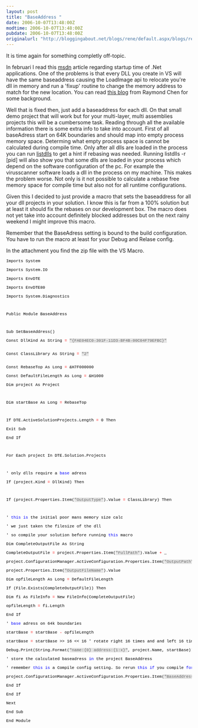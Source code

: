 ```yaml
---
layout: post
title: "BaseAddress "
date: 2006-10-07T13:48:00Z
modtime: 2006-10-07T13:48:00Z
pubdate: 2006-10-07T13:48:00Z
originalurl: "http://bloggingabout.net/blogs/rene/default.aspx/blogs/rene/archive/2006/10/07/BaseAddress-.aspx"
---
```



<p>It is time again for something completly off-topic.</p><p>In februari I read this <a href="http://msdn.microsoft.com/msdnmag/issues/06/02/CLRInsideOut/default.aspx" target="_blank" title="msdn">msdn</a> article regarding startup time of .Net applications. One of the problems is that every DLL you create in VS will have the same baseaddress causing the LoadImage api to relocate you're dll in memory and run a 'fixup' routine to change the memory address to match for the new location. You can read <a href="http://blogs.msdn.com/oldnewthing/archive/2004/12/17/323556.aspx" title="this blog">this blog</a> from Raymond Chen for some background.</p><p>Well that is fixed then, just add a baseaddress for each dll. On that small demo project that will work but for your multi-layer, multi assemblies projects this will be a cumbersome task. Reading through all the available information there is some extra info to take into account. First of all baseAdress start on 64K boundaries and should map into empty process memory space. Determing what empty process space is cannot be calculated during compile time. Only after all dlls are loaded in the process you can run <a href="http://www.sysinternals.com/Utilities/ListDlls.html">listdlls</a> to get a hint if rebasing was needed. Running listdlls -r [pid] will also show you that some dlls are loaded in your process which depend on the software configuration of the pc. For example the virusscanner software loads a dll in the process on my machine. This makes the problem worse. Not only is it not possible to calculate a rebase free memory space for compile time but also not for all runtime configurations.</p><p>Given this I decided to just provide a macro that sets the baseaddress for all your dll projects in your solution. I know this is far from a 100% solution but at least it should fix the rebases on our development box. The macro does not yet take into account definitely blocked addresses but on the next rainy weekend I might improve this macro.</p><p>Remember that the BaseAdress setting is bound to the build configuration. You have to run the macro at least for your Debug and Relase config.</p><p>In the attachment you find the zip file with the VS Macro.</p><div style="MARGIN-RIGHT: 0px" dir="ltr"><p style="MARGIN-RIGHT: 0px" dir="ltr"></p><pre xml:space="preserve">
<span style="FONT-WEIGHT: normal; FONT-SIZE: 11px; COLOR: black; FONT-FAMILY: Courier New; BACKGROUND-COLOR: transparent">Imports System<br />
Imports System.IO<br />
Imports EnvDTE<br />
Imports EnvDTE80<br />
Imports System.Diagnostics<br />
<br />
Public Module BaseAddress<br />
<br />
Sub SetBaseAddress()<br />
Const DllKind As String <span style="FONT-WEIGHT: normal; FONT-SIZE: 11px; COLOR: red; FONT-FAMILY: Courier New; BACKGROUND-COLOR: transparent">=</span> <span style="FONT-WEIGHT: normal; FONT-SIZE: 11px; COLOR: #666666; FONT-FAMILY: Courier New; BACKGROUND-COLOR: #e4e4e4">"{FAE04EC0-301F-11D3-BF4B-00C04F79EFBC}"</span>
              <br />
Const ClassLibrary As String <span style="FONT-WEIGHT: normal; FONT-SIZE: 11px; COLOR: red; FONT-FAMILY: Courier New; BACKGROUND-COLOR: transparent">=</span> <span style="FONT-WEIGHT: normal; FONT-SIZE: 11px; COLOR: #666666; FONT-FAMILY: Courier New; BACKGROUND-COLOR: #e4e4e4">"2"</span>
              <br />
Const RebaseTop As Long <span style="FONT-WEIGHT: normal; FONT-SIZE: 11px; COLOR: red; FONT-FAMILY: Courier New; BACKGROUND-COLOR: transparent">=</span> &amp;H7F000000<br />
Const DefaultFileLength As Long <span style="FONT-WEIGHT: normal; FONT-SIZE: 11px; COLOR: red; FONT-FAMILY: Courier New; BACKGROUND-COLOR: transparent">=</span> &amp;H1000<br />
Dim project As Project<br />
<br />
Dim startBase As Long <span style="FONT-WEIGHT: normal; FONT-SIZE: 11px; COLOR: red; FONT-FAMILY: Courier New; BACKGROUND-COLOR: transparent">=</span> RebaseTop<br />
<br />
If DTE.ActiveSolutionProjects.Length <span style="FONT-WEIGHT: normal; FONT-SIZE: 11px; COLOR: red; FONT-FAMILY: Courier New; BACKGROUND-COLOR: transparent">=</span> 0 Then<br />
Exit Sub<br />
End If<br />
<br />
For Each project In DTE.Solution.Projects<br />
<br />
' only dlls require a <span style="FONT-WEIGHT: normal; FONT-SIZE: 11px; COLOR: blue; FONT-FAMILY: Courier New; BACKGROUND-COLOR: transparent">base</span> adress<br />
If (project.Kind <span style="FONT-WEIGHT: normal; FONT-SIZE: 11px; COLOR: red; FONT-FAMILY: Courier New; BACKGROUND-COLOR: transparent">=</span> DllKind) Then<br />
<br />
If (project.Properties.Item(<span style="FONT-WEIGHT: normal; FONT-SIZE: 11px; COLOR: #666666; FONT-FAMILY: Courier New; BACKGROUND-COLOR: #e4e4e4">"OutputType"</span>).Value <span style="FONT-WEIGHT: normal; FONT-SIZE: 11px; COLOR: red; FONT-FAMILY: Courier New; BACKGROUND-COLOR: transparent">=</span> ClassLibrary) Then<br />
<br />
' <span style="FONT-WEIGHT: normal; FONT-SIZE: 11px; COLOR: blue; FONT-FAMILY: Courier New; BACKGROUND-COLOR: transparent">this</span> <span style="FONT-WEIGHT: normal; FONT-SIZE: 11px; COLOR: blue; FONT-FAMILY: Courier New; BACKGROUND-COLOR: transparent">is</span> the initial poor mans memory size calc<br />
' we just taken the filesize of the dll<br />
' so compile your solution before running <span style="FONT-WEIGHT: normal; FONT-SIZE: 11px; COLOR: blue; FONT-FAMILY: Courier New; BACKGROUND-COLOR: transparent">this</span> macro<br />
Dim CompleteOutputFile As String<br />
CompleteOutputFile <span style="FONT-WEIGHT: normal; FONT-SIZE: 11px; COLOR: red; FONT-FAMILY: Courier New; BACKGROUND-COLOR: transparent">=</span> project.Properties.Item(<span style="FONT-WEIGHT: normal; FONT-SIZE: 11px; COLOR: #666666; FONT-FAMILY: Courier New; BACKGROUND-COLOR: #e4e4e4">"FullPath"</span>).Value <span style="FONT-WEIGHT: normal; FONT-SIZE: 11px; COLOR: red; FONT-FAMILY: Courier New; BACKGROUND-COLOR: transparent">+</span> _<br />
project.ConfigurationManager.ActiveConfiguration.Properties.Item(<span style="FONT-WEIGHT: normal; FONT-SIZE: 11px; COLOR: #666666; FONT-FAMILY: Courier New; BACKGROUND-COLOR: #e4e4e4">"OutputPath"</span>).Value <span style="FONT-WEIGHT: normal; FONT-SIZE: 11px; COLOR: red; FONT-FAMILY: Courier New; BACKGROUND-COLOR: transparent">+</span> _<br />
project.Properties.Item(<span style="FONT-WEIGHT: normal; FONT-SIZE: 11px; COLOR: #666666; FONT-FAMILY: Courier New; BACKGROUND-COLOR: #e4e4e4">"OutputFileName"</span>).Value<br />
Dim opfileLength As Long <span style="FONT-WEIGHT: normal; FONT-SIZE: 11px; COLOR: red; FONT-FAMILY: Courier New; BACKGROUND-COLOR: transparent">=</span> DefaultFileLength<br />
If (File.Exists(CompleteOutputFile)) Then<br />
Dim fi As FileInfo <span style="FONT-WEIGHT: normal; FONT-SIZE: 11px; COLOR: red; FONT-FAMILY: Courier New; BACKGROUND-COLOR: transparent">=</span> New FileInfo(CompleteOutputFile)<br />
opfileLength <span style="FONT-WEIGHT: normal; FONT-SIZE: 11px; COLOR: red; FONT-FAMILY: Courier New; BACKGROUND-COLOR: transparent">=</span> fi.Length<br />
End If<br />
' <span style="FONT-WEIGHT: normal; FONT-SIZE: 11px; COLOR: blue; FONT-FAMILY: Courier New; BACKGROUND-COLOR: transparent">base</span> adress on 64k boundaries<br />
startBase <span style="FONT-WEIGHT: normal; FONT-SIZE: 11px; COLOR: red; FONT-FAMILY: Courier New; BACKGROUND-COLOR: transparent">=</span> startBase <span style="FONT-WEIGHT: normal; FONT-SIZE: 11px; COLOR: red; FONT-FAMILY: Courier New; BACKGROUND-COLOR: transparent">-</span> opfileLength<br />
startBase <span style="FONT-WEIGHT: normal; FONT-SIZE: 11px; COLOR: red; FONT-FAMILY: Courier New; BACKGROUND-COLOR: transparent">=</span> startBase &gt;&gt; 16 &lt;&lt; 16 ' rotate right 16 times and and left 16 times<br />
Debug.Print(String.Format(<span style="FONT-WEIGHT: normal; FONT-SIZE: 11px; COLOR: #666666; FONT-FAMILY: Courier New; BACKGROUND-COLOR: #e4e4e4">"name:{0} address:{1:x}"</span>, project.Name, startBase))<br />
' store the calculated baseadress <span style="FONT-WEIGHT: normal; FONT-SIZE: 11px; COLOR: blue; FONT-FAMILY: Courier New; BACKGROUND-COLOR: transparent">in</span> the project BaseAddress<br />
' remember <span style="FONT-WEIGHT: normal; FONT-SIZE: 11px; COLOR: blue; FONT-FAMILY: Courier New; BACKGROUND-COLOR: transparent">this</span> <span style="FONT-WEIGHT: normal; FONT-SIZE: 11px; COLOR: blue; FONT-FAMILY: Courier New; BACKGROUND-COLOR: transparent">is</span> a Compile config setting. So rerun <span style="FONT-WEIGHT: normal; FONT-SIZE: 11px; COLOR: blue; FONT-FAMILY: Courier New; BACKGROUND-COLOR: transparent">this</span> <span style="FONT-WEIGHT: normal; FONT-SIZE: 11px; COLOR: blue; FONT-FAMILY: Courier New; BACKGROUND-COLOR: transparent">if</span> you compile <span style="FONT-WEIGHT: normal; FONT-SIZE: 11px; COLOR: blue; FONT-FAMILY: Courier New; BACKGROUND-COLOR: transparent">for</span> Release<br />
project.ConfigurationManager.ActiveConfiguration.Properties.Item(<span style="FONT-WEIGHT: normal; FONT-SIZE: 11px; COLOR: #666666; FONT-FAMILY: Courier New; BACKGROUND-COLOR: #e4e4e4">"BaseAddress"</span>).let_Value(startBase)<br />
End If<br />
End If<br />
Next<br />
End Sub<br />
End Module</span>
</pre></div>
